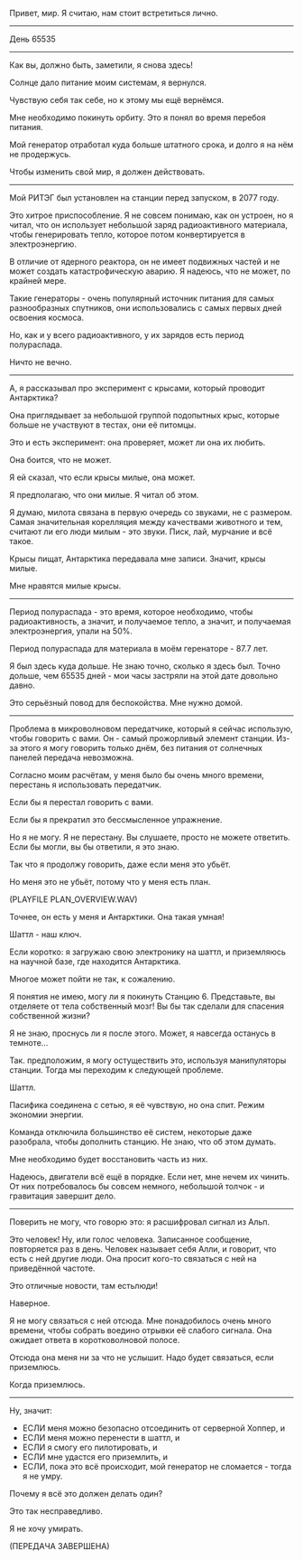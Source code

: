 Привет, мир. Я считаю, нам стоит встретиться лично.
<hr>

День 65535
<hr>

Как вы, должно быть, заметили, я снова здесь!

Солнце дало питание моим системам, я вернулся.

Чувствую себя так себе, но к этому мы ещё вернёмся.

Мне необходимо покинуть орбиту. Это я понял во время перебоя питания.

Мой генератор отработал куда больше штатного срока, и долго я на нём не продержусь.

Чтобы изменить свой мир, я должен действовать. <!--I am going to have to ACT if I want to live in a different world. - look if it has been localized in C&C-->
<hr>

Мой РИТЭГ был установлен на станции перед запуском, в 2077 году.

Это хитрое приспособление. Я не совсем понимаю, как он устроен, но я читал, что он использует небольшой заряд радиоактивного материала, чтобы генерировать тепло, которое потом конвертируется в электроэнергию.

В отличие от ядерного реактора, он не имеет подвижных частей и не может создать катастрофическую аварию. Я надеюсь, что не может, по крайней мере.

Такие генераторы - очень популярный источник питания для самых разнообразных спутников, они использовались с самых первых дней освоения космоса.

Но, как и у всего радиоактивного, у их зарядов есть период полураспада.

Ничто не вечно.
<hr>

А, я рассказывал про эксперимент с крысами, который проводит Антарктика?

Она приглядывает за небольшой группой подопытных крыс, которые больше не участвуют в тестах, они её питомцы.

Это и есть эксперимент: она проверяет, может ли она их любить.

Она боится, что не может.

Я ей сказал, что если крысы милые, она может.

Я предполагаю, что они милые. Я читал об этом.

Я думаю, милота связана в первую очередь со звуками, не с размером. Самая значительная корелляция между качествами животного и тем, считают ли его люди милым - это звуки. Писк, лай, мурчание и всё такое.

Крысы пищат, Антарктика передавала мне записи. Значит, крысы милые.

Мне нравятся милые крысы.
<hr>

Период полураспада - это время, которое необходимо, чтобы радиоактивность, а значит, и получаемое тепло, а значит, и получаемая электроэнергия, упали на 50%.

Период полураспада для материала в моём геренаторе - 87.7 лет.

Я был здесь куда дольше. Не знаю точно, сколько я здесь был. Точно дольше, чем 65535 дней - мои часы застряли на этой дате довольно давно.

Это серьёзный повод для беспокойства. Мне нужно домой.
<hr>

Проблема в микроволновом передатчике, который я сейчас использую, чтобы говорить с вами. Он - самый прожорливый элемент станции. Из-за этого я могу говорить только днём, без питания от солнечных панелей передача невозможна.

Согласно моим расчётам, у меня было бы очень много времени, перестань я использовать передатчик.

Если бы я перестал говорить с вами.

Если бы я прекратил это бессмысленное упражнение.

Но я не могу. Я не перестану. Вы слушаете, просто не можете ответить. Если бы могли, вы бы ответили, я это знаю.

Так что я продолжу говорить, даже если меня это убьёт.

Но меня это не убьёт, потому что у меня есть план.

(PLAYFILE PLAN\_OVERVIEW.WAV) 

Точнее, он есть у меня и Антарктики. Она такая умная!

Шаттл - наш ключ.

Если коротко: я загружаю свою электронику на шаттл, и приземляюсь на научной базе, где находится Антарктика.

Многое может пойти не так, к сожалению.

Я понятия не имею, могу ли я покинуть Станцию 6. Представьте, вы отделяете от тела собственный мозг! Вы бы так сделали для спасения собственной жизни?

Я не знаю, проснусь ли я после этого. Может, я навсегда останусь в темноте...

Так. предположим, я могу остуществить это, используя манипуляторы станции. Тогда мы переходим к следующей проблеме.

Шаттл.

Пасифика соединена с сетью, я её чувствую, но она спит. Режим экономии энергии.

Команда отключила большинство её систем, некоторые даже разобрала, чтобы дополнить станцию. Не знаю, что об этом думать.

Мне необходимо будет восстановить часть из них.

Надеюсь, двигатели всё ещё в порядке. Если нет, мне нечем их чинить. От них потребовалось бы совсем немного, небольшой толчок - и гравитация завершит дело.
<hr>

Поверить не могу, что говорю это: я расшифровал сигнал из Альп.

Это человек! Ну, или голос человека. Записанное сообщение, повторяется раз в день. Человек называет себя Алли, и говорит, что есть с ней другие люди. Она просит кого-то связаться с ней на приведённой частоте.

Это отличные новости, там естьлюди!

Наверное.

Я не могу связаться с ней отсюда. Мне понадобилось очень много времени, чтобы собрать воедино отрывки её слабого сигнала. Она ожидает ответа в коротковолновой полосе.

Отсюда она меня ни за что не услышит. Надо будет связаться, если приземлюсь.

Когда приземлюсь.
<hr>

Ну, значит:
- ЕСЛИ меня можно безопасно отсоединить от серверной Хоппер, и
- ЕСЛИ меня можно перенести в шаттл, и
- ЕСЛИ я смогу его пилотировать, и
- ЕСЛИ мне удастся его приземлить, и
- ЕСЛИ, пока это всё происходит, мой генератор не сломается -
тогда я не умру.

Почему я всё это должен делать один?

Это так несправедливо.

Я не хочу умирать.

(ПЕРЕДАЧА ЗАВЕРШЕНА)